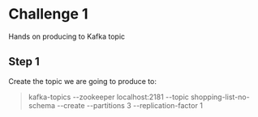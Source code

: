 # Challenge 1

Hands on producing to Kafka topic

## Step 1

Create the topic we are going to produce to:
> kafka-topics --zookeeper localhost:2181 --topic shopping-list-no-schema --create --partitions 3 --replication-factor 1

